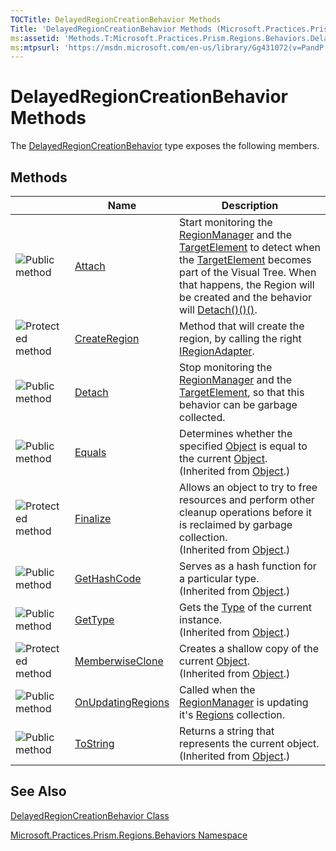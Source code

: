 ```yaml
---
TOCTitle: DelayedRegionCreationBehavior Methods
Title: 'DelayedRegionCreationBehavior Methods (Microsoft.Practices.Prism.Regions.Behaviors)'
ms:assetid: 'Methods.T:Microsoft.Practices.Prism.Regions.Behaviors.DelayedRegionCreationBehavior'
ms:mtpsurl: 'https://msdn.microsoft.com/en-us/library/Gg431072(v=PandP.50)'
---
```



# DelayedRegionCreationBehavior Methods

The [DelayedRegionCreationBehavior](https://msdn.microsoft.com/library/microsoft.practices.prism.regions.behaviors.delayedregioncreationbehavior) type exposes the following members.

## Methods

<span id="methodTableToggle"></span>
<table>

<thead>
<tr class="header">
<th> </th>
<th>Name</th>
<th>Description</th>
</tr>
</thead>
<tbody>
<tr class="odd">
<td><img src="images/public-method.gif" title="Public method" /></td>
<td><a href="https://msdn.microsoft.com/library/microsoft.practices.prism.regions.behaviors.delayedregioncreationbehavior.attach">Attach</a></td>
<td><div class="summary">
Start monitoring the <a href="https://msdn.microsoft.com/library/microsoft.practices.prism.regions.regionmanager">RegionManager</a> and the <a href="https://msdn.microsoft.com/library/microsoft.practices.prism.regions.behaviors.delayedregioncreationbehavior.targetelement">TargetElement</a> to detect when the <a href="https://msdn.microsoft.com/library/microsoft.practices.prism.regions.behaviors.delayedregioncreationbehavior.targetelement">TargetElement</a> becomes part of the Visual Tree. When that happens, the Region will be created and the behavior will <a href="https://msdn.microsoft.com/library/microsoft.practices.prism.regions.behaviors.delayedregioncreationbehavior.detach">Detach()()()</a>.
</div></td>
</tr>
<tr class="even">
<td><img src="https://msdn.microsoft.com/en-us/Gg431072.protmethod(en-us,PandP.50).gif" title="Protected method" /></td>
<td><a href="https://msdn.microsoft.com/library/microsoft.practices.prism.regions.behaviors.delayedregioncreationbehavior.createregion(system.windows.dependencyobject%2csystem.string)">CreateRegion</a></td>
<td><div class="summary">
Method that will create the region, by calling the right <a href="https://msdn.microsoft.com/library/microsoft.practices.prism.regions.iregionadapter">IRegionAdapter</a>.
</div></td>
</tr>
<tr class="odd">
<td><img src="images/public-method.gif" title="Public method" /></td>
<td><a href="https://msdn.microsoft.com/library/microsoft.practices.prism.regions.behaviors.delayedregioncreationbehavior.detach">Detach</a></td>
<td><div class="summary">
Stop monitoring the <a href="https://msdn.microsoft.com/library/microsoft.practices.prism.regions.regionmanager">RegionManager</a> and the <a href="https://msdn.microsoft.com/library/microsoft.practices.prism.regions.behaviors.delayedregioncreationbehavior.targetelement">TargetElement</a>, so that this behavior can be garbage collected.
</div></td>
</tr>
<tr class="even">
<td><img src="images/public-method.gif" title="Public method" /></td>
<td><a href="http://msdn.microsoft.com/en-us/library/bsc2ak47">Equals</a></td>
<td><div class="summary">
Determines whether the specified <a href="http://msdn.microsoft.com/en-us/library/e5kfa45b">Object</a> is equal to the current <a href="http://msdn.microsoft.com/en-us/library/e5kfa45b">Object</a>.
</div>
(Inherited from <a href="http://msdn.microsoft.com/en-us/library/e5kfa45b">Object</a>.)</td>
</tr>
<tr class="odd">
<td><img src="https://msdn.microsoft.com/en-us/Gg431072.protmethod(en-us,PandP.50).gif" title="Protected method" /></td>
<td><a href="http://msdn.microsoft.com/en-us/library/4k87zsw7">Finalize</a></td>
<td><div class="summary">
Allows an object to try to free resources and perform other cleanup operations before it is reclaimed by garbage collection.
</div>
(Inherited from <a href="http://msdn.microsoft.com/en-us/library/e5kfa45b">Object</a>.)</td>
</tr>
<tr class="even">
<td><img src="images/public-method.gif" title="Public method" /></td>
<td><a href="http://msdn.microsoft.com/en-us/library/zdee4b3y">GetHashCode</a></td>
<td><div class="summary">
Serves as a hash function for a particular type.
</div>
(Inherited from <a href="http://msdn.microsoft.com/en-us/library/e5kfa45b">Object</a>.)</td>
</tr>
<tr class="odd">
<td><img src="images/public-method.gif" title="Public method" /></td>
<td><a href="http://msdn.microsoft.com/en-us/library/dfwy45w9">GetType</a></td>
<td><div class="summary">
Gets the <a href="http://msdn.microsoft.com/en-us/library/42892f65">Type</a> of the current instance.
</div>
(Inherited from <a href="http://msdn.microsoft.com/en-us/library/e5kfa45b">Object</a>.)</td>
</tr>
<tr class="even">
<td><img src="https://msdn.microsoft.com/en-us/Gg431072.protmethod(en-us,PandP.50).gif" title="Protected method" /></td>
<td><a href="http://msdn.microsoft.com/en-us/library/57ctke0a">MemberwiseClone</a></td>
<td><div class="summary">
Creates a shallow copy of the current <a href="http://msdn.microsoft.com/en-us/library/e5kfa45b">Object</a>.
</div>
(Inherited from <a href="http://msdn.microsoft.com/en-us/library/e5kfa45b">Object</a>.)</td>
</tr>
<tr class="odd">
<td><img src="images/public-method.gif" title="Public method" /></td>
<td><a href="https://msdn.microsoft.com/library/microsoft.practices.prism.regions.behaviors.delayedregioncreationbehavior.onupdatingregions(system.object%2csystem.eventargs)">OnUpdatingRegions</a></td>
<td><div class="summary">
Called when the <a href="https://msdn.microsoft.com/library/microsoft.practices.prism.regions.regionmanager">RegionManager</a> is updating it's <a href="https://msdn.microsoft.com/library/microsoft.practices.prism.regions.regionmanager.regions">Regions</a> collection.
</div></td>
</tr>
<tr class="even">
<td><img src="images/public-method.gif" title="Public method" /></td>
<td><a href="http://msdn.microsoft.com/en-us/library/7bxwbwt2">ToString</a></td>
<td><div class="summary">
Returns a string that represents the current object.
</div>
(Inherited from <a href="http://msdn.microsoft.com/en-us/library/e5kfa45b">Object</a>.)</td>
</tr>
</tbody>
</table>

## See Also

[DelayedRegionCreationBehavior Class](https://msdn.microsoft.com/library/microsoft.practices.prism.regions.behaviors.delayedregioncreationbehavior)

[Microsoft.Practices.Prism.Regions.Behaviors Namespace](https://msdn.microsoft.com/library/microsoft.practices.prism.regions.behaviors)
